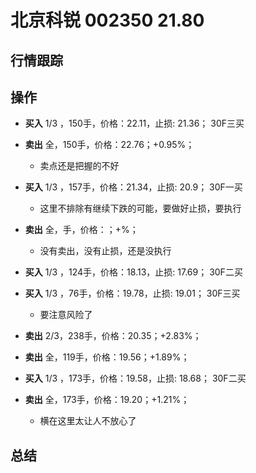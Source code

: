 # 北京科锐 002350 21.80

## 行情跟踪
  
## 操作
  - **买入** 1/3 ，150手，价格：22.11，止损: 21.36； 30F三买
  - **卖出** 全，150手，价格：22.76；+0.95%；
    - 卖点还是把握的不好

  - **买入** 1/3 ，157手，价格：21.34，止损: 20.9； 30F一买
    - 这里不排除有继续下跌的可能，要做好止损，要执行
  - **卖出** 全，手，价格：；+%；
    - 没有卖出，没有止损，还是没执行

  - **买入** 1/3 ，124手，价格：18.13，止损: 17.69； 30F二买
  - **买入** 1/3 ，76手，价格：19.78，止损: 19.01； 30F三买
    - 要注意风险了
  - **卖出** 2/3，238手，价格：20.35；+2.83%；
  - **卖出** 全，119手，价格：19.56；+1.89%；

  - **买入** 1/3 ，173手，价格：19.58，止损: 18.68； 30F二买
  - **卖出** 全，173手，价格：19.20；+1.21%；
    - 横在这里太让人不放心了


## 总结
  